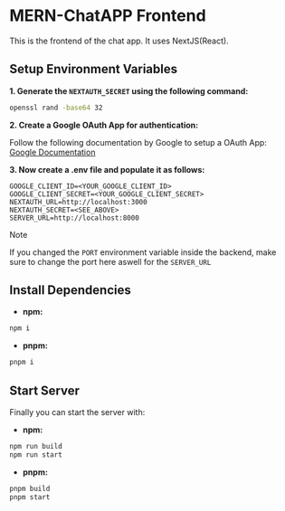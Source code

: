 # MERN-ChatAPP Frontend

This is the frontend of the chat app. It uses NextJS(React).

## Setup Environment Variables

**1. Generate the `NEXTAUTH_SECRET` using the following command:**

```sh
openssl rand -base64 32
```

**2. Create a Google OAuth App for authentication:**

Follow the following documentation by Google to setup a OAuth App: [Google Documentation](https://support.google.com/cloud/answer/6158849?hl=en)

**3. Now create a .env file and populate it as follows:**

```env
GOOGLE_CLIENT_ID=<YOUR_GOOGLE_CLIENT_ID>
GOOGLE_CLIENT_SECRET=<YOUR_GOOGLE_CLIENT_SECRET>
NEXTAUTH_URL=http://localhost:3000
NEXTAUTH_SECRET=<SEE_ABOVE>
SERVER_URL=http://localhost:8000
```

> [!NOTE]
> If you changed the `PORT` environment variable inside the backend, make sure to change the port here aswell for the `SERVER_URL`

## Install Dependencies

- **npm:**

```sh
npm i
```

- **pnpm:**

```sh
pnpm i
```

## Start Server

Finally you can start the server with:

- **npm:**

```sh
npm run build
npm run start
```

- **pnpm:**

```sh
pnpm build
pnpm start
```

